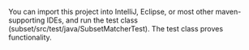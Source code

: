 You can import this project into IntelliJ, Eclipse, or most other maven-supporting IDEs, and run the test class
(subset/src/test/java/SubsetMatcherTest).  The test class proves functionality.